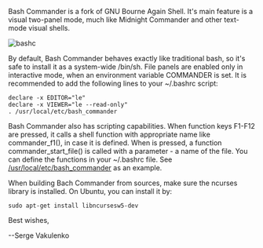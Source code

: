 Bash Commander is a fork of GNU Bourne Again Shell.
It's main feature is a visual two-panel mode, much
like Midnight Commander and other text-mode visual shells.

![bashc](https://raw.githubusercontent.com/wiki/sergev/bash-commander/images/two-panels.jpg)

By default, Bash Commander behaves exactly like traditional bash,
so it's safe to install it as a system-wide /bin/sh.
File panels are enabled only in interactive mode, when
an environment variable COMMANDER is set.
It is recommended to add the following lines to your ~/.bashrc script:

    declare -x EDITOR="le"
    declare -x VIEWER="le --read-only"
    . /usr/local/etc/bash_commander

Bash Commander also has scripting capabilities.
When function keys F1-F12 are pressed, it calls a shell function with
appropriate name like commander_f1(), in case it is defined.
When <Enter> is pressed, a function commander_start_file()
is called with a parameter - a name of the file.
You can define the functions in your ~/.bashrc file.
See [/usr/local/etc/bash_commander](https://github.com/sergev/bash-commander/blob/master/examples/startup-files/bash_commander)
as an example.

When building Bach Commander from sources, make sure
the ncurses library is installed. On Ubuntu, you can install it
by:

    sudo apt-get install libncursesw5-dev


Best wishes,

--Serge Vakulenko

